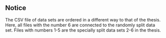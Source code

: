 
## Notice

The CSV file of data sets are ordered in a different way to that of the thesis. Here, all files with the number 6 are connected to the randomly split data set. Files with numbers 1-5 are the specially split data sets 2-6 in the thesis.



